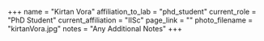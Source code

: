 +++
name = "Kirtan Vora"
affiliation_to_lab = "phd_student"
current_role = "PhD Student"
current_affiliation = "IISc"
page_link = ""
photo_filename = "kirtanVora.jpg"
notes = "Any Additional Notes"
+++
    